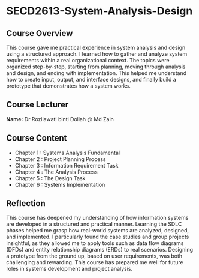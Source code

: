 # SECD2613-System-Analysis-Design

## Course Overview  <br> 
This course gave me practical experience in system analysis and design using a structured approach. I learned how to gather and analyze system requirements within a real organizational context. The topics were organized step-by-step, starting from planning, moving through analysis and design, and ending with implementation. This helped me understand how to create input, output, and interface designs, and finally build a prototype that demonstrates how a system works.

## Course Lecturer
**Name:** Dr Rozilawati binti Dollah @ Md Zain 

## Course Content
- Chapter 1 : Systems Analysis Fundamental  
- Chapter 2 : Project Planning Process  
- Chapter 3 : Information Requirement Task  
- Chapter 4 : The Analysis Process 
- Chapter 5 : The Design Task  
- Chapter 6 : Systems Implementation  

## Reflection
This course has deepened my understanding of how information systems are developed in a structured and practical manner. Learning the SDLC phases helped me grasp how real-world systems are analyzed, designed, and implemented. I particularly found the case studies and group projects insightful, as they allowed me to apply tools such as data flow diagrams (DFDs) and entity relationship diagrams (ERDs) to real scenarios. Designing a prototype from the ground up, based on user requirements, was both challenging and rewarding. This course has prepared me well for future roles in systems development and project analysis.
